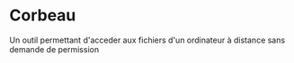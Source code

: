 # Corbeau
Un outil permettant d'acceder aux fichiers d'un ordinateur à distance sans demande de permission
